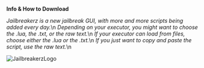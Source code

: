 **Info & How to Download**

*Jailbreakerz is a new jailbreak GUI, with more and more scripts being added every day.*\n
*Depending on your executor, you might want to choose the .lua, the .txt, or the raw text.*\n
*If your executor can load from files, choose either the .lua or the .txt.*\n
*If you just want to copy and paste the script, use the raw text.*\n

![JailbreakerzLogo](/Jailbreakerz/_Jailbreakerz.png)
